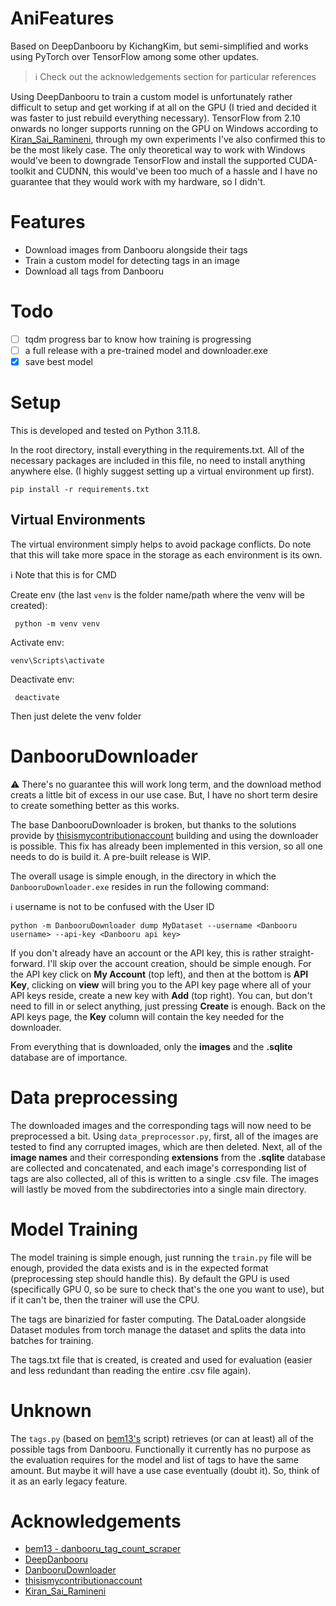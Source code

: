 # AniFeatures
Based on DeepDanbooru by KichangKim, but semi-simplified and works using PyTorch over TensorFlow among some other updates.

> :information_source: Check out the acknowledgements section for particular references 

Using DeepDanbooru to train a custom model is unfortunately rather difficult to setup and get working if at all on the GPU (I tried and decided it was faster to just rebuild everything necessary). TensorFlow from 2.10 onwards no longer supports running on the GPU on Windows according to [Kiran_Sai_Ramineni](#acknowledgements), through my own experiments I've also confirmed this to be the most likely case. The only theoretical way to work with Windows would've been to downgrade TensorFlow and install the supported CUDA-toolkit and CUDNN, this would've been too much of a hassle and I have no guarantee that they would work with my hardware, so I didn't.

# Features
* Download images from Danbooru alongside their tags
* Train a custom model for detecting tags in an image
* Download all tags from Danbooru


# Todo
* [ ] tqdm progress bar to know how training is progressing
* [ ] a full release with a pre-trained model and downloader.exe
* [X] save best model

# Setup
This is developed and tested on Python 3.11.8.

In the root directory, install everything in the requirements.txt. All of the necessary packages are included in this file, no need to install anything anywhere else. (I highly suggest setting up a virtual environment up first).
```
pip install -r requirements.txt
```
## Virtual Environments
The virtual environment simply helps to avoid package conflicts. Do note that this will take more space in the storage as each environment is its own.

:information_source: Note that this is for CMD

Create env (the last `venv` is the folder name/path where the venv will be created):
```
 python -m venv venv
```

Activate env:
```
venv\Scripts\activate
```

Deactivate env:
```
 deactivate
```
Then just delete the venv folder


# DanbooruDownloader
:warning: There's no guarantee this will work long term, and the download method creats a little bit of excess in our use case. But, I have no short term desire to create something better as this works.

The base DanbooruDownloader is broken, but thanks to the solutions provide by [thisismycontributionaccount](#acknowledgements) building and using the downloader is possible. This fix has already been implemented in this version, so all one needs to do is build it. A pre-built release is WIP.

The overall usage is simple enough, in the directory in which the `DanbooruDownloader.exe` resides in run the following command:

:information_source: username is not to be confused with the User ID
```
python -m DanbooruDownloader dump MyDataset --username <Danbooru username> --api-key <Danbooru api key> 
```

If you don't already have an account or the API key, this is rather straight-forward. I'll skip over the account creation, should be simple enough. For the API key click on **My Account** (top left), and then at the bottom is **API Key**, clicking on **view** will bring you to the API key page where all of your API keys reside, create a new key with **Add** (top right). You can, but don't need to fill in or select anything, just pressing **Create** is enough. Back on the API keys page, the **Key** column will contain the key needed for the downloader.

From everything that is downloaded, only the **images** and the **.sqlite** database are of importance.

# Data preprocessing
The downloaded images and the corresponding tags will now need to be preprocessed a bit. Using `data_preprocessor.py`, first, all of the images are tested to find any corrupted images, which are then deleted. Next, all of the **image names** and their corresponding **extensions** from the **.sqlite** database are collected and concatenated, and each image's corresponding list of tags are also collected, all of this is written to a single .csv file. The images will lastly be moved from the subdirectories into a single main directory.

# Model Training
The model training is simple enough, just running the `train.py` file will be enough, provided the data exists and is in the expected format (preprocessing step should handle this). By default the GPU is used (specifically GPU 0, so be sure to check that's the one you want to use), but if it can't be, then the trainer will use the CPU.

The tags are binarizied for faster computing. The DataLoader alongside Dataset modules from torch manage the dataset and splits the data into batches for training.

The tags.txt file that is created, is created and used for evaluation (easier and less redundant than reading the entire .csv file again).

# Unknown
The `tags.py` (based on [bem13's](#acknowledgements) script) retrieves (or can at least) all of the possible tags from Danbooru. Functionally it currently has no purpose as the evaluation requires for the model and list of tags to have the same amount. But maybe it will have a use case eventually (doubt it). So, think of it as an early legacy feature.


# Acknowledgements
* [bem13 - danbooru_tag_count_scraper](https://gist.github.com/bem13/596ec5f341aaaefbabcbf1468d7852d5)
* [DeepDanbooru](https://github.com/KichangKim/DeepDanbooru)
* [DanbooruDownloader](https://github.com/KichangKim/DanbooruDownloader)
* [thisismycontributionaccount](https://github.com/KichangKim/DanbooruDownloader/pull/16)
* [Kiran_Sai_Ramineni](https://discuss.tensorflow.org/t/tensorflow-cannot-detect-gpu/23006)